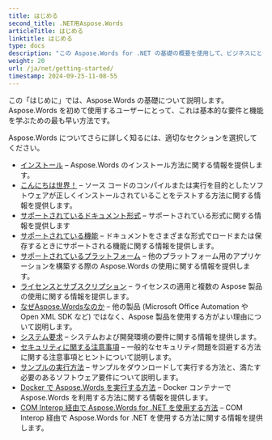 ```yaml
---
title: はじめる
second_title: .NET用Aspose.Words
articleTitle: はじめる
linktitle: はじめる
type: docs
description: "この Aspose.Words for .NET の基礎の概要を使用して、ビジネスにとっての Aspose.Words の価値を認識し始めてください。"
weight: 20
url: /ja/net/getting-started/
timestamp: 2024-09-25-11-08-55
---
```


この「はじめに」では、Aspose.Words の基礎について説明します。 Aspose.Words を初めて使用するユーザーにとって、これは基本的な要件と機能を学ぶための最も早い方法です。

Aspose.Words についてさらに詳しく知るには、適切なセクションを選択してください。

- [インストール](/words/ja/net/installation/) – Aspose.Words のインストール方法に関する情報を提供します。
- [こんにちは世界！](/words/ja/net/hello-world/) – ソース コードのコンパイルまたは実行を目的としたソフトウェアが正しくインストールされていることをテストする方法に関する情報を提供します。
- [サポートされているドキュメント形式](/words/ja/net/supported-document-formats/) – サポートされている形式に関する情報を提供します
- [サポートされている機能](/words/ja/net/features/) – ドキュメントをさまざまな形式でロードまたは保存するときにサポートされる機能に関する情報を提供します。
- [サポートされているプラットフォーム](/words/net/platforms-and-interoperability/) – 他のプラットフォーム用のアプリケーションを構築する際の Aspose.Words の使用に関する情報を提供します。
- [ライセンスとサブスクリプション](/words/ja/net/licensing/) – ライセンスの適用と複数の Aspose 製品の使用に関する情報を提供します。
- [なぜAspose.Wordsなのか](/words/net/aspose-words-or-other-solutions/) – 他の製品 (Microsoft Office Automation や Open XML SDK など) ではなく、Aspose 製品を使用する方がよい理由について説明します。
- [システム要求](/words/ja/net/system-requirements/) – システムおよび開発環境の要件に関する情報を提供します。
- [セキュリティに関する注意事項](/words/ja/net/security/) – 一般的なセキュリティ問題を回避する方法に関する注意事項とヒントについて説明します。
- [サンプルの実行方法](/words/ja/net/how-to-run-the-examples/) – サンプルをダウンロードして実行する方法と、満たす必要のあるソフトウェア要件について説明します。
- [Docker で Aspose.Words を実行する方法](/words/ja/net/how-to-run-aspose-words-in-docker/) – Docker コンテナーで Aspose.Words を利用する方法に関する情報を提供します。
- [COM Interop 経由で Aspose.Words for .NET を使用する方法](/words/ja/net/how-to-use-aspose-words-via-com-interop/) – COM Interop 経由で Aspose.Words for .NET を使用する方法に関する情報を提供します。

